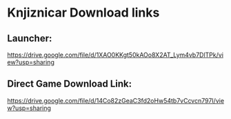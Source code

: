# Knjiznicar Download links

## Launcher: 
https://drive.google.com/file/d/1XAO0KKgt50kAOo8X2AT_Lym4vb7DlTPk/view?usp=sharing
## Direct Game Download Link: 
https://drive.google.com/file/d/14Co82zGeaC3fd2oHw54tb7vCcvcn797I/view?usp=sharing
